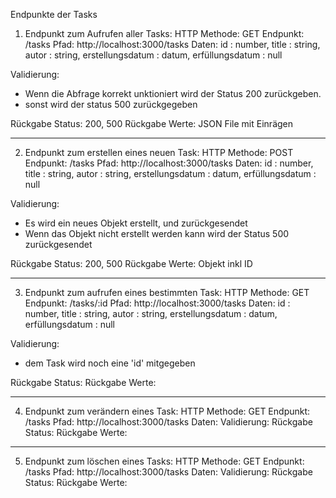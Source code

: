 Endpunkte der Tasks

1. Endpunkt zum Aufrufen aller Tasks:
HTTP Methode: GET
Endpunkt: /tasks
Pfad: http://localhost:3000/tasks 
Daten: id : number, title : string, autor : string, erstellungsdatum : datum, erfüllungsdatum : null

Validierung:
- Wenn die Abfrage korrekt unktioniert wird der Status 200 zurückgeben.
- sonst wird der status 500 zurückgegeben

Rückgabe Status: 200, 500
Rückgabe Werte: JSON File mit Einrägen
_________________________________________________________________________________________________________

2. Endpunkt zum erstellen eines neuen Task:
HTTP Methode: POST
Endpunkt: /tasks
Pfad: http://localhost:3000/tasks 
Daten: id : number, title : string, autor : string, erstellungsdatum : datum, erfüllungsdatum : null

Validierung:
- Es wird ein neues Objekt erstellt, und zurückgesendet
- Wenn das Objekt nicht erstellt werden kann wird der Status 500 zurückgesendet

Rückgabe Status: 200, 500
Rückgabe Werte: Objekt inkl ID
_________________________________________________________________________________________________________

3. Endpunkt zum aufrufen eines bestimmten Task:
HTTP Methode: GET
Endpunkt: /tasks/:id
Pfad: http://localhost:3000/tasks 
Daten: id : number, title : string, autor : string, erstellungsdatum : datum, erfüllungsdatum : null

Validierung:
- dem Task wird noch eine 'id' mitgegeben

Rückgabe Status:
Rückgabe Werte:
_________________________________________________________________________________________________________

4. Endpunkt zum verändern eines Task:
HTTP Methode: GET
Endpunkt: /tasks
Pfad: http://localhost:3000/tasks 
Daten:
Validierung:
Rückgabe Status:
Rückgabe Werte:
_________________________________________________________________________________________________________

5. Endpunkt zum löschen eines Tasks:
HTTP Methode: GET
Endpunkt: /tasks
Pfad: http://localhost:3000/tasks 
Daten:
Validierung:
Rückgabe Status:
Rückgabe Werte: